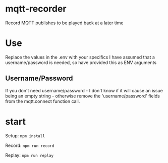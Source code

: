 # mqtt-recorder
Record MQTT publishes to be played back at a later time

# Use
Replace the values in the .env with your specifics
I have assumed that a username/password is needed, so have provided this as ENV arguments

## Username/Password
If you don't need username/password - I don't know if it will cause an issue being an empty string - otherwise remove the 'username/password' fields from the mqtt.connect function call.

# start
Setup:
`npm install`

Record:
`npm run record`

Replay:
`npm run replay`
